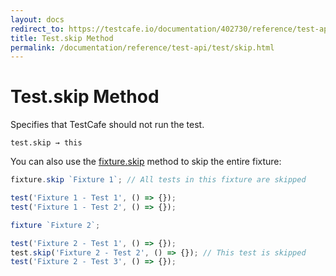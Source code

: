 ```yaml
---
layout: docs
redirect_to: https://testcafe.io/documentation/402730/reference/test-api/test/skip
title: Test.skip Method
permalink: /documentation/reference/test-api/test/skip.html
---
```

# Test.skip Method

Specifies that TestCafe should not run the test.

```text
test.skip → this
```

You can also use the [fixture.skip](../fixture/skip.md) method to skip the entire fixture:

```js
fixture.skip `Fixture 1`; // All tests in this fixture are skipped

test('Fixture 1 - Test 1', () => {});
test('Fixture 1 - Test 2', () => {});

fixture `Fixture 2`;

test('Fixture 2 - Test 1', () => {});
test.skip('Fixture 2 - Test 2', () => {}); // This test is skipped
test('Fixture 2 - Test 3', () => {});
```
